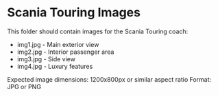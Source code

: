 # Scania Touring Images

This folder should contain images for the Scania Touring coach:

- img1.jpg - Main exterior view
- img2.jpg - Interior passenger area
- img3.jpg - Side view
- img4.jpg - Luxury features

Expected image dimensions: 1200x800px or similar aspect ratio
Format: JPG or PNG